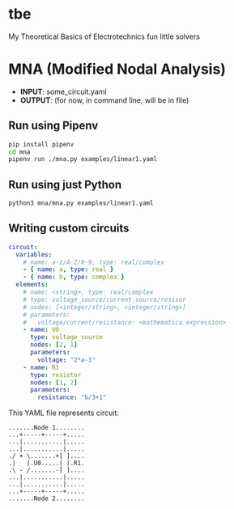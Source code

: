 # tbe
My Theoretical Basics of Electrotechnics fun little solvers

# MNA (Modified Nodal Analysis)
- **INPUT**: some\_circuit.yaml
- **OUTPUT**: (for now, in command line, will be in file)

## Run using Pipenv
```bash
pip install pipenv
cd mna
pipenv run ./mna.py examples/linear1.yaml
```

## Run using just Python
```bash
python3 mna/mna.py examples/linear1.yaml
```

## Writing custom circuits
```yaml
circuit:
  variables:
    # name: a-z/A-Z/0-9, type: real/complex
    - { name: a, type: real }
    - { name: b, type: complex }
  elements:
    # name: <string>, type: real/complex
    # type: voltage_source/current_source/resisor
    # nodes: [<integer/string>, <integer/string>]
    # parameters:
    #   voltage/current/resistance: <mathematica expression>
    - name: U0
      type: voltage_source
      nodes: [2, 1]
      parameters:
        voltage: "2*a-1"
    - name: R1
      type: resistor
      nodes: [1, 2]
      parameters:
        resistance: "b/3+1"
```

This YAML file represents circuit:
```text
.......Node 1........
...+-----+-----+.....
...|...........|.....
...|...........|.....
./ + \.......+[ ]....
.|   |.U0.....| |.R1.
.\ - /.......-[ ]....
...|...........|.....
...|...........|.....
...+-----+-----+.....
.......Node 2........
```
